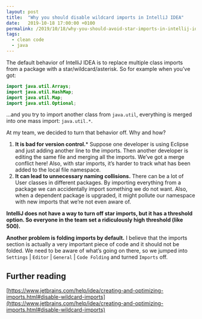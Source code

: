 ```yaml
---
layout: post
title:  "Why you should disable wildcard imports in IntelliJ IDEA"
date:   2019-10-18 17:00:00 +0100
permalink: /2019/10/18/why-you-should-avoid-star-imports-in-intellij-idea/
tags:
  - clean code
  - java
---
```


The default behavior of IntelliJ IDEA is to replace multiple class imports from a package with a star/wildcard/asterisk. So for example when you’ve got:

```java
import java.util.Arrays;
import java.util.HashMap;
import java.util.Map;
import java.util.Optional;
```

…and you try to import another class from `java.util`, everything is merged into one mass import: `java.util.*`.

At my team, we decided to turn that behavior off. Why and how?

1. **It is bad for version control.*** Suppose one developer is using Eclipse and just adding another line to the imports. Then another developer is editing the same file and merging all the imports. We’ve got a merge conflict here! Also, with star imports, it’s harder to track what has been added to the local file namespace.
2. **It can lead to unnecessary naming collisions.** There can be a lot of User classes in different packages. By importing everything from a package we can accidentally import something we do not want. Also, when a dependent package is upgraded, it might pollute our namespace with new imports that we’re not even aware of.

**IntelliJ does not have a way to turn off star imports, but it has a threshold option. So everyone in the team set a ridiculously high threshold (like 500).**

**Another problem is folding imports by default.** I believe that the imports section is actually a very important piece of code and it should not be folded. We need to be aware of what’s going on there, so we jumped into `Settings` | `Editor` | `General` | `Code Folding` and turned `Imports` off.

## Further reading

[https://www.jetbrains.com/help/idea/creating-and-optimizing-imports.html#disable-wildcard-imports](https://www.jetbrains.com/help/idea/creating-and-optimizing-imports.html#disable-wildcard-imports)
